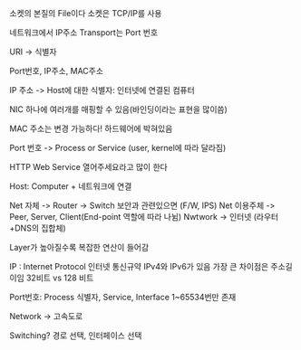 소켓의 본질의 File이다
소켓은 TCP/IP를 사용

네트워크에서 IP주소
Transport는 Port 번호

URI -> 식별자

Port번호, IP주소, MAC주소

IP 주소 -> Host에 대한 식별자: 인터넷에 연결된 컴퓨터

NIC 하나에 여러개를 매핑할 수 있음(바인딩이라는 표현을 많이씀)

MAC 주소는 변경 가능하다! 하드웨어에 박혀있음

Port 번호 -> Process or Service (user, kernel에 따라 달라짐)

HTTP Web Service 열어주세요라고 많이 한다

Host: Computer + 네트워크에 연결

Net 자체 -> Router -> Switch 보안과 관련있으면 (F/W, IPS)
Net 이용주체 -> Peer, Server, Client(End-point 역할에 따라 나뉨)
Nwtwork -> 인터넷 (라우터+DNS의 집합체)

Layer가 높아질수록 복잡한 연산이 들어감

IP : Internet Protocol 인터넷 통신규약
IPv4와 IPv6가 있음
가장 큰 차이점은 주소길이임
32비트 vs 128 비트

Port번호: Process 식별자, Service, Interface
1~65534번만 존재 

Network -> 고속도로

Switching? 경로 선택, 인터페이스 선택



